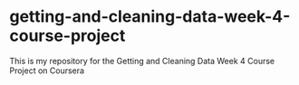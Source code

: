 # getting-and-cleaning-data-week-4-course-project
This is my repository for the Getting and Cleaning Data Week 4 Course Project on Coursera
